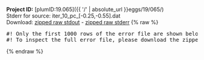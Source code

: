**Project ID:** [plumID:19.065]({{ '/' | absolute_url }}eggs/19/065/)  
Stderr for source:  iter_10_pc_[-0.25,-0.55].dat   
Download: [zipped raw stdout](iter_10_pc_[-0.25,-0.55].dat.plumed.stdout.txt.zip) - [zipped raw stderr](iter_10_pc_[-0.25,-0.55].dat.plumed.stderr.txt.zip) 
{% raw %}
<pre>
#! Only the first 1000 rows of the error file are shown below
#! To inspect the full error file, please download the zipped raw stderr file above
</pre>
{% endraw %}
